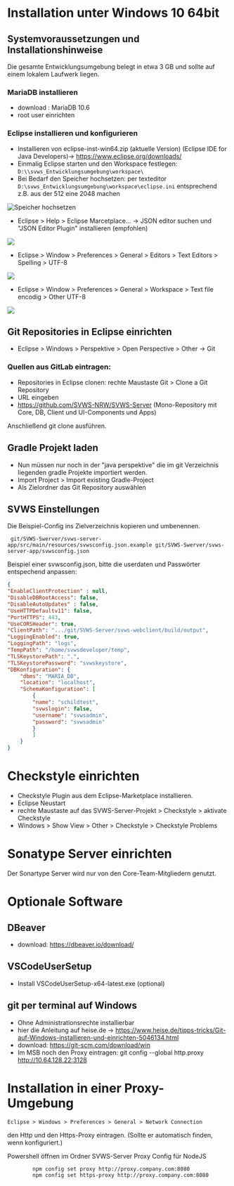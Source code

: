 # Installation unter Windows 10 64bit


## Systemvoraussetzungen und Installationshinweise
Die gesamte Entwicklungsumgebung belegt in etwa 3 GB und sollte auf einem lokalem Laufwerk liegen.

### MariaDB installieren

+ download : MariaDB 10.6
+ root user einrichten

### Eclipse installieren und konfigurieren

+ Installieren von eclipse-inst-win64.zip (aktuelle Version) (Eclipse IDE for Java Developers)-> https://www.eclipse.org/downloads/
+ Einmalig Eclipse starten und den Workspace festlegen: `D:\\svws_Entwicklungsumgebung\workspace\`
+ Bei Bedarf den Speicher hochsetzen: per texteditor `D:\svws_Entwicklungsumgebung\workspace\eclipse.ini` entsprechend z.B. aus der 512 eine 2048 machen

![Speicher hochsetzen](./graphics/eclipse.ini.png)

+ Eclipse > Help > Eclipse Marcetplace... -> JSON editor suchen und "JSON Editor Plugin" installieren (empfohlen)

![](./graphics/eclipse_json.png)

+ Eclipse > Window > Preferences > General > Editors > Text Editors > Spelling > UTF-8

![](./graphics/eclipse_general_editor.png)

+ Eclipse > Window > Preferences > General > Workspace > Text file encodig > Other UTF-8

![](./graphics/eclipse_general_workspace.png)

## Git Repositories in Eclipse einrichten 

+ Eclipse > Windows > Perspektive > Open Perspective > Other  -> Git

### Quellen aus GitLab eintragen:

+ Repositories in Eclipse clonen: rechte Maustaste Git > Clone a Git Repository
+ URL eingeben
+ https://github.com/SVWS-NRW/SVWS-Server (Mono-Repository mit Core, DB, Client und UI-Components und Apps)

Anschließend git clone ausführen.

## Gradle Projekt laden

+ Nun müssen nur noch in der "java perspektive" die im git Verzeichnis liegenden gradle Projekte importiert werden.
+ Import Project > Import existing Gradle-Project
+ Als Zielordner das Git Repository auswählen

## SVWS Einstellungen

Die Beispiel-Config ins Zielverzeichnis kopieren und umbenennen.

```
 git/SVWS-Swerver/svws-server-app/src/main/resources/svwsconfig.json.example git/SVWS-Swerver/svws-server-app/svwsconfig.json
```
		
Beispiel einer svwsconfig.json, bitte die userdaten und Passwörter entspechend anpassen:
		
```json
{
"EnableClientProtection" : null,
"DisableDBRootAccess": false,
"DisableAutoUpdates" : false,
"UseHTTPDefaultv11": false,
"PortHTTPS": 443,
"UseCORSHeader": true,
"ClientPath": ".../git/SVWS-Server/svws-webclient/build/output",
"LoggingEnabled": true,
"LoggingPath": "logs",
"TempPath": "/home/svwsdeveloper/temp",
"TLSKeystorePath": ".",
"TLSKeystorePassword": "svwskeystore",
"DBKonfiguration": {
	"dbms": "MARIA_DB",
	"location": "localhost",
	"SchemaKonfiguration": [
		{
		"name": "schildtest",
		"svwslogin": false,
		"username": "svwsadmin",
		"password": "svwsadmin"
		}
		]
	}
}
```

# Checkstyle einrichten

+ Checkstyle Plugin aus dem Eclipse-Marketplace installieren.
+ Eclipse Neustart
+ rechte Maustaste auf das SVWS-Server-Projekt > Checkstyle > aktivate Checkstyle
+ Windows > Show View > Other > Checkstyle > Checkstyle Problems


# Sonatype Server einrichten

Der Sonartype Server wird nur von den Core-Team-Mitgliedern genutzt.

# Optionale Software 


## DBeaver
+ download: https://dbeaver.io/download/

## VSCodeUserSetup
+ Install VSCodeUserSetup-x64-latest.exe (optional)

## git per terminal auf Windows 

+ Ohne Administrationsrechte installierbar
+ hier die Anleitung auf heise.de -> https://www.heise.de/tipps-tricks/Git-auf-Windows-installieren-und-einrichten-5046134.html
+ download:  https://git-scm.com/download/win
+ Im MSB noch den Proxy eintragen: git config --global http.proxy http://10.64.128.22:3128

# Installation in einer Proxy-Umgebung

```
Eclipse > Windows > Preferences > General > Network Connection
````

den Http und den Https-Proxy eintragen. (Sollte er automatisch finden, wenn konfiguriert.)

Powershell öffnen im Ordner SVWS-Server
Proxy Config für NodeJS

```shell
		npm config set proxy http://proxy.company.com:8080
		npm config set https-proxy http://proxy.company.com:8080
```
